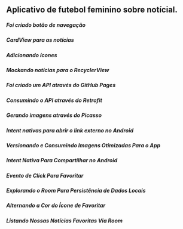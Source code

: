 ## Aplicativo de futebol feminino sobre notícial.

##### Foi criado botão de navegação
##### CardView para as notícias
##### Adicionando ícones 
##### Mockando notícias para o RecyclerView
##### Foi criado um API através do GitHub Pages
##### Consumindo o API através do Retrofit
##### Gerando imagens através do Picasso
##### Intent nativas para abrir o link externo no Android
##### Versionando e Consumindo Imagens Otimizadas Para o App
##### Intent Nativa Para Compartilhar no Android
##### Evento de Click Para Favoritar
##### Explorando o Room Para Persistência de Dados Locais
##### Alternando a Cor do Ícone de Favoritar
##### Listando Nossas Notícias Favoritas Via Room
